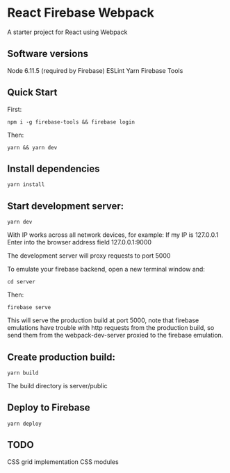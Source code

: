 # React Firebase Webpack

A starter project for React using Webpack

## Software versions
Node 6.11.5 (required by Firebase)
ESLint
Yarn
Firebase Tools

## Quick Start
First:
```
npm i -g firebase-tools && firebase login
```
Then:
```
yarn && yarn dev
```

## Install dependencies
```
yarn install
```

## Start development server:
```
yarn dev
```
With IP works across all network devices, for example:
If my IP is 127.0.0.1
Enter into the browser address field 127.0.0.1:9000

The development server will proxy requests to port 5000

To emulate your firebase backend, open a new terminal window and:
```
cd server
```
Then:
```
firebase serve
```
This will serve the production build at port 5000, note that firebase emulations have trouble with http requests from the production build, so send them from the webpack-dev-server proxied to the firebase emulation.


## Create production build:
```
yarn build
```
The build directory is server/public


## Deploy to Firebase
```
yarn deploy
```

## TODO
CSS grid implementation
CSS modules
